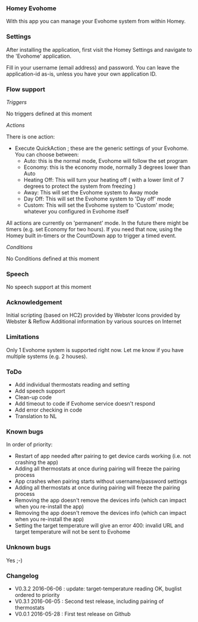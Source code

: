 ### Homey Evohome

With this app you can manage your Evohome system from within Homey.


### Settings
After installing the application, first visit the Homey Settings and navigate to the 'Evohome' application.

Fill in your username (email address) and password.  You can leave the application-id as-is, unless you have your own application ID.

### Flow support

*Triggers*

No triggers defined at this moment

*Actions*

There is one action:

- Execute QuickAction ; these are the generic settings of your Evohome. You can choose between:
    - Auto: this is the normal mode, Evohome will follow the set program
    - Economy: this is the economy mode, normally 3 degrees lower than Auto
    - Heating Off: This will turn your heating off ( with a lower limit of 7 degrees to protect the system from freezing )
    - Away: This will set the Evohome system to Away mode
    - Day Off: This will set the Evohome system to 'Day off' mode
    - Custom: This will set the Evohome system to 'Custom' mode; whatever you configured in Evohome itself

All actions are currently on 'permanent' mode. In the future there might be timers (e.g. set Economy for two hours). If you need that now, using the Homey built in-timers or the CountDown app to trigger a timed event.

*Conditions*

No Conditions defined at this moment
### Speech

No speech support at this moment

### Acknowledgement

Initial scripting (based on HC2) provided by Webster
Icons provided by Webster & Reflow
Additional information by various sources on Internet

### Limitations

Only 1 Evohome system is supported right now. Let me know if you have multiple systems (e.g. 2 houses).

### ToDo

- Add individual thermostats reading and setting
- Add speech support
- Clean-up code
- Add timeout to code if Evohome service doesn't respond
- Add error checking in code
- Translation to NL

### Known bugs

In order of priority:

- Restart of app needed after pairing to get device cards working (i.e. not crashing the app)
- Adding all thermostats at once during pairing will freeze the pairing process
- App crashes when pairing starts without username/password settings
- Adding all thermostats at once during pairing will freeze the pairing process
- Removing the app doesn't remove the devices info (which can impact when you re-install the app)
- Removing the app doesn't remove the devices info (which can impact when you re-install the app)
- Setting the target temperature will give an error 400: invalid URL and target temperature will not be sent to Evohome

### Unknown bugs

Yes ;-)

### Changelog

- V0.3.2 2016-06-06 : update: target-temperature reading OK, buglist ordered to priority
- V0.3.1 2016-06-05 : Second test release, including pairing of thermostats
- V0.0.1 2016-05-28 : First test release on Github
